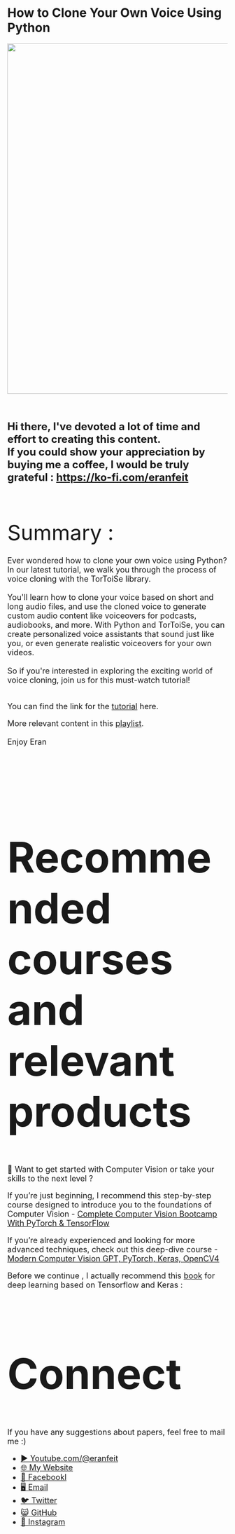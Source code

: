 # How to Clone Your Own Voice Using Python

<p align="center">
  <img width="800" src="how to clone your own voice.png" "image">
</p>

##
<br>

**<font size="5">Hi there,
I've devoted a lot of time and effort to creating this content. <br/> 
If you could show your appreciation by buying me a coffee, I would be truly grateful : https://ko-fi.com/eranfeit**

<br/><br/>
<font size= "7" >
Summary : <br/>

<font size= "4" >
Ever wondered how to clone your own voice using Python? In our latest tutorial, we walk you through the process of voice cloning with the TorToiSe library. 
<br/><br/> 
You'll learn how to clone your voice based on short and long audio files, and use the cloned voice to generate custom audio content like voiceovers for podcasts, audiobooks, and more. With Python and TorToiSe, you can create personalized voice assistants that sound just like you, or even generate realistic voiceovers for your own videos. 
<br/><br/> 
So if you're interested in exploring the exciting world of voice cloning, join us for this must-watch tutorial!
<br/><br/> 

You can find the link for the [tutorial](https://youtu.be/zrZ4efCkaxI) here.


More relevant content in this [playlist](https://www.youtube.com/watch?v=ewvjICAaoX4&list=PLdkryDe59y4YOtOt2jqSjxGFe9BNh4wug).
<br/><br/>
Enjoy
Eran

<br/><br/> 

</font>

# Recommended courses and relevant products 
<font size= "4" >

🚀 Want to get started with Computer Vision or take your skills to the next level ? 

If you’re just beginning, I recommend this step-by-step course designed to introduce you to the foundations of Computer Vision - [Complete Computer Vision Bootcamp With PyTorch & TensorFlow](https://trk.udemy.com/9LoE7E) 

If you’re already experienced and looking for more advanced techniques, check out this deep-dive course - [Modern Computer Vision GPT, PyTorch, Keras, OpenCV4](https://trk.udemy.com/EEDyMD)

Before we continue , I actually recommend this [book](https://amzn.to/3STWZ2N) for deep learning based on Tensorflow and Keras : 



</font>

# Connect

<font size= "4" >
If you have any suggestions about papers, feel free to mail me :)

- [▶️ Youtube.com/@eranfeit](https://www.youtube.com/channel/UCTiWJJhaH6BviSWKLJUM9sg)
- [🌐 My Website](https://eranfeit.net)
- [🐙 Facebookl](https://www.facebook.com/groups/3080601358933585)
- [🖥️ Email](mailto:feitgemel@gmail.com)
- [🐦 Twitter](https://twitter.com/eran_feit )
- [😸 GitHub](https://github.com/feitgemel)
- [📸 Instagram](https://www.instagram.com/eran_feit/)
</font>

